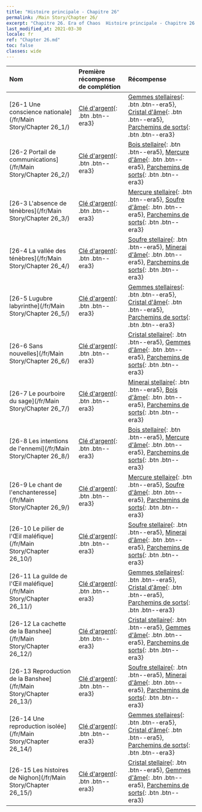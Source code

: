 ```yaml
---
title: "Histoire principale - Chapitre 26"
permalink: /Main Story/Chapter 26/
excerpt: "Chapitre 26. Era of Chaos  Histoire principale - Chapitre 26."
last_modified_at: 2021-03-30
locale: fr
ref: "Chapter 26.md"
toc: false
classes: wide
---
```


  | Nom |  Première récompense de complétion | Récompense |
  |:------------|:------------|:------------| 
  | [26-1 Une conscience nationale](/fr/Main Story/Chapter 26_1/) | [Clé d'argent](/fr/Items/con_693/){: .btn .btn--era3} | [Gemmes stellaires](/fr/Items/mat_93/){: .btn .btn--era5}, [Cristal d'âme](/fr/Items/mat_87/){: .btn .btn--era5}, [Parchemins de sorts](/fr/Items/con_694/){: .btn .btn--era3} |
  | [26-2 Portail de communications](/fr/Main Story/Chapter 26_2/) | [Clé d'argent](/fr/Items/con_693/){: .btn .btn--era3} | [Bois stellaire](/fr/Items/mat_90/){: .btn .btn--era5}, [Mercure d'âme](/fr/Items/mat_84/){: .btn .btn--era5}, [Parchemins de sorts](/fr/Items/con_694/){: .btn .btn--era3} |
  | [26-3 L'absence de ténèbres](/fr/Main Story/Chapter 26_3/) | [Clé d'argent](/fr/Items/con_693/){: .btn .btn--era3} | [Mercure stellaire](/fr/Items/mat_91/){: .btn .btn--era5}, [Soufre d'âme](/fr/Items/mat_85/){: .btn .btn--era5}, [Parchemins de sorts](/fr/Items/con_694/){: .btn .btn--era3} |
  | [26-4 La vallée des ténèbres](/fr/Main Story/Chapter 26_4/) | [Clé d'argent](/fr/Items/con_693/){: .btn .btn--era3} | [Soufre stellaire](/fr/Items/mat_92/){: .btn .btn--era5}, [Minerai d'âme](/fr/Items/mat_82/){: .btn .btn--era5}, [Parchemins de sorts](/fr/Items/con_694/){: .btn .btn--era3} |
  | [26-5 Lugubre labyrinthe](/fr/Main Story/Chapter 26_5/) | [Clé d'argent](/fr/Items/con_693/){: .btn .btn--era3} | [Gemmes stellaires](/fr/Items/mat_93/){: .btn .btn--era5}, [Cristal d'âme](/fr/Items/mat_87/){: .btn .btn--era5}, [Parchemins de sorts](/fr/Items/con_694/){: .btn .btn--era3} |
  | [26-6 Sans nouvelles](/fr/Main Story/Chapter 26_6/) | [Clé d'argent](/fr/Items/con_693/){: .btn .btn--era3} | [Cristal stellaire](/fr/Items/mat_94/){: .btn .btn--era5}, [Gemmes d'âme](/fr/Items/mat_86/){: .btn .btn--era5}, [Parchemins de sorts](/fr/Items/con_694/){: .btn .btn--era3} |
  | [26-7 Le pourboire du sage](/fr/Main Story/Chapter 26_7/) | [Clé d'argent](/fr/Items/con_693/){: .btn .btn--era3} | [Minerai stellaire](/fr/Items/mat_89/){: .btn .btn--era5}, [Bois d'âme](/fr/Items/mat_83/){: .btn .btn--era5}, [Parchemins de sorts](/fr/Items/con_694/){: .btn .btn--era3} |
  | [26-8 Les intentions de l'ennemi](/fr/Main Story/Chapter 26_8/) | [Clé d'argent](/fr/Items/con_693/){: .btn .btn--era3} | [Bois stellaire](/fr/Items/mat_90/){: .btn .btn--era5}, [Mercure d'âme](/fr/Items/mat_84/){: .btn .btn--era5}, [Parchemins de sorts](/fr/Items/con_694/){: .btn .btn--era3} |
  | [26-9 Le chant de l'enchanteresse](/fr/Main Story/Chapter 26_9/) | [Clé d'argent](/fr/Items/con_693/){: .btn .btn--era3} | [Mercure stellaire](/fr/Items/mat_91/){: .btn .btn--era5}, [Soufre d'âme](/fr/Items/mat_85/){: .btn .btn--era5}, [Parchemins de sorts](/fr/Items/con_694/){: .btn .btn--era3} |
  | [26-10 Le pilier de l'Œil maléfique](/fr/Main Story/Chapter 26_10/) | [Clé d'argent](/fr/Items/con_693/){: .btn .btn--era3} | [Soufre stellaire](/fr/Items/mat_92/){: .btn .btn--era5}, [Minerai d'âme](/fr/Items/mat_82/){: .btn .btn--era5}, [Parchemins de sorts](/fr/Items/con_694/){: .btn .btn--era3} |
  | [26-11 La guilde de l'Œil maléfique](/fr/Main Story/Chapter 26_11/) | [Clé d'argent](/fr/Items/con_693/){: .btn .btn--era3} | [Gemmes stellaires](/fr/Items/mat_93/){: .btn .btn--era5}, [Cristal d'âme](/fr/Items/mat_87/){: .btn .btn--era5}, [Parchemins de sorts](/fr/Items/con_694/){: .btn .btn--era3} |
  | [26-12 La cachette de la Banshee](/fr/Main Story/Chapter 26_12/) | [Clé d'argent](/fr/Items/con_693/){: .btn .btn--era3} | [Cristal stellaire](/fr/Items/mat_94/){: .btn .btn--era5}, [Gemmes d'âme](/fr/Items/mat_86/){: .btn .btn--era5}, [Parchemins de sorts](/fr/Items/con_694/){: .btn .btn--era3} |
  | [26-13 Reproduction de la Banshee](/fr/Main Story/Chapter 26_13/) | [Clé d'argent](/fr/Items/con_693/){: .btn .btn--era3} | [Soufre stellaire](/fr/Items/mat_92/){: .btn .btn--era5}, [Minerai d'âme](/fr/Items/mat_82/){: .btn .btn--era5}, [Parchemins de sorts](/fr/Items/con_694/){: .btn .btn--era3} |
  | [26-14 Une reproduction isolée](/fr/Main Story/Chapter 26_14/) | [Clé d'argent](/fr/Items/con_693/){: .btn .btn--era3} | [Gemmes stellaires](/fr/Items/mat_93/){: .btn .btn--era5}, [Cristal d'âme](/fr/Items/mat_87/){: .btn .btn--era5}, [Parchemins de sorts](/fr/Items/con_694/){: .btn .btn--era3} |
  | [26-15 Les histoires de Nighon](/fr/Main Story/Chapter 26_15/) | [Clé d'argent](/fr/Items/con_693/){: .btn .btn--era3} | [Cristal stellaire](/fr/Items/mat_94/){: .btn .btn--era5}, [Gemmes d'âme](/fr/Items/mat_86/){: .btn .btn--era5}, [Parchemins de sorts](/fr/Items/con_694/){: .btn .btn--era3} |
